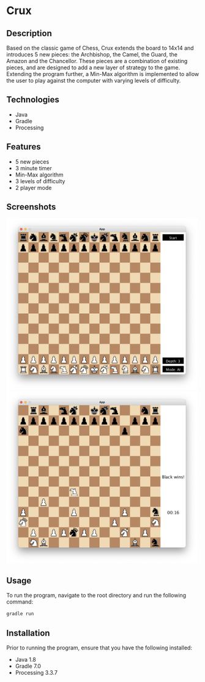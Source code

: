 # Crux

## Description

Based on the classic game of Chess, Crux extends the board to 14x14 and introduces 5 new pieces: the Archbishop, the Camel, the Guard, the Amazon and the Chancellor. These pieces are a combination of existing pieces, and are designed to add a new layer of strategy to the game. Extending the program further, a Min-Max algorithm is implemented to allow the user to play against the computer with varying levels of difficulty. 

## Technologies

- Java
- Gradle
- Processing

## Features

- 5 new pieces
- 3 minute timer
- Min-Max algorithm
- 3 levels of difficulty
- 2 player mode

## Screenshots

<img src="./screenshots/setup.png" width="500" height="449" alt="A 14x14 chess board with pieces setup for a game">
<img src="./screenshots/in-game.png" width="500" height="449" alt="A 14x14 chess board with several pieces moved after multiple turns">

## Usage

To run the program, navigate to the root directory and run the following command:

```bash
gradle run
```

## Installation

Prior to running the program, ensure that you have the following installed:

- Java 1.8
- Gradle 7.0
- Processing 3.3.7